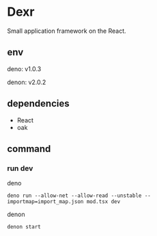 # Dexr
Small application framework on the React.

## env
deno: v1.0.3

denon: v2.0.2

## dependencies
* React
* oak

## command
### run dev
deno
```
deno run --allow-net --allow-read --unstable --importmap=import_map.json mod.tsx dev
```

denon
```
denon start
```
